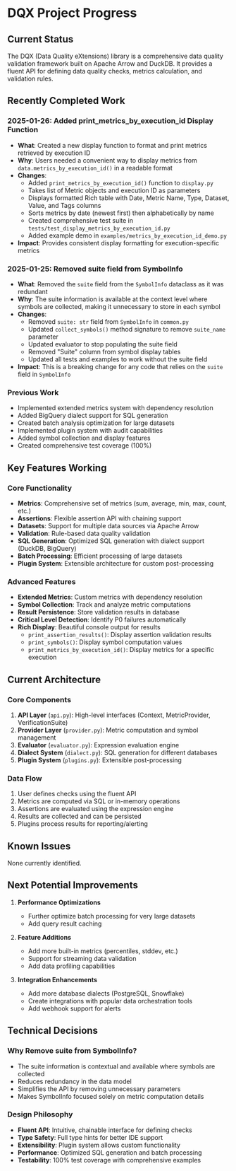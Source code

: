 # DQX Project Progress

## Current Status

The DQX (Data Quality eXtensions) library is a comprehensive data quality validation framework built on Apache Arrow and DuckDB. It provides a fluent API for defining data quality checks, metrics calculation, and validation rules.

## Recently Completed Work

### 2025-01-26: Added print_metrics_by_execution_id Display Function
- **What**: Created a new display function to format and print metrics retrieved by execution ID
- **Why**: Users needed a convenient way to display metrics from `data.metrics_by_execution_id()` in a readable format
- **Changes**:
  - Added `print_metrics_by_execution_id()` function to `display.py`
  - Takes list of Metric objects and execution ID as parameters
  - Displays formatted Rich table with Date, Metric Name, Type, Dataset, Value, and Tags columns
  - Sorts metrics by date (newest first) then alphabetically by name
  - Created comprehensive test suite in `tests/test_display_metrics_by_execution_id.py`
  - Added example demo in `examples/metrics_by_execution_id_demo.py`
- **Impact**: Provides consistent display formatting for execution-specific metrics

### 2025-01-25: Removed suite field from SymbolInfo
- **What**: Removed the `suite` field from the `SymbolInfo` dataclass as it was redundant
- **Why**: The suite information is available at the context level where symbols are collected, making it unnecessary to store in each symbol
- **Changes**:
  - Removed `suite: str` field from `SymbolInfo` in `common.py`
  - Updated `collect_symbols()` method signature to remove `suite_name` parameter
  - Updated evaluator to stop populating the suite field
  - Removed "Suite" column from symbol display tables
  - Updated all tests and examples to work without the suite field
- **Impact**: This is a breaking change for any code that relies on the `suite` field in `SymbolInfo`

### Previous Work
- Implemented extended metrics system with dependency resolution
- Added BigQuery dialect support for SQL generation
- Created batch analysis optimization for large datasets
- Implemented plugin system with audit capabilities
- Added symbol collection and display features
- Created comprehensive test coverage (100%)

## Key Features Working

### Core Functionality
- **Metrics**: Comprehensive set of metrics (sum, average, min, max, count, etc.)
- **Assertions**: Flexible assertion API with chaining support
- **Datasets**: Support for multiple data sources via Apache Arrow
- **Validation**: Rule-based data quality validation
- **SQL Generation**: Optimized SQL generation with dialect support (DuckDB, BigQuery)
- **Batch Processing**: Efficient processing of large datasets
- **Plugin System**: Extensible architecture for custom post-processing

### Advanced Features
- **Extended Metrics**: Custom metrics with dependency resolution
- **Symbol Collection**: Track and analyze metric computations
- **Result Persistence**: Store validation results in database
- **Critical Level Detection**: Identify P0 failures automatically
- **Rich Display**: Beautiful console output for results
  - `print_assertion_results()`: Display assertion validation results
  - `print_symbols()`: Display symbol computation values
  - `print_metrics_by_execution_id()`: Display metrics for a specific execution

## Current Architecture

### Core Components
1. **API Layer** (`api.py`): High-level interfaces (Context, MetricProvider, VerificationSuite)
2. **Provider Layer** (`provider.py`): Metric computation and symbol management
3. **Evaluator** (`evaluator.py`): Expression evaluation engine
4. **Dialect System** (`dialect.py`): SQL generation for different databases
5. **Plugin System** (`plugins.py`): Extensible post-processing

### Data Flow
1. User defines checks using the fluent API
2. Metrics are computed via SQL or in-memory operations
3. Assertions are evaluated using the expression engine
4. Results are collected and can be persisted
5. Plugins process results for reporting/alerting

## Known Issues

None currently identified.

## Next Potential Improvements

1. **Performance Optimizations**
   - Further optimize batch processing for very large datasets
   - Add query result caching

2. **Feature Additions**
   - Add more built-in metrics (percentiles, stddev, etc.)
   - Support for streaming data validation
   - Add data profiling capabilities

3. **Integration Enhancements**
   - Add more database dialects (PostgreSQL, Snowflake)
   - Create integrations with popular data orchestration tools
   - Add webhook support for alerts

## Technical Decisions

### Why Remove suite from SymbolInfo?
- The suite information is contextual and available where symbols are collected
- Reduces redundancy in the data model
- Simplifies the API by removing unnecessary parameters
- Makes SymbolInfo focused solely on metric computation details

### Design Philosophy
- **Fluent API**: Intuitive, chainable interface for defining checks
- **Type Safety**: Full type hints for better IDE support
- **Extensibility**: Plugin system allows custom functionality
- **Performance**: Optimized SQL generation and batch processing
- **Testability**: 100% test coverage with comprehensive examples
